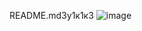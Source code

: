 README.md3у1к1к3
![image](https://github.com/user-attachments/assets/6ba54ec0-00d0-420a-a433-3af70e1c159c)
